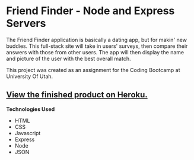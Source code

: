 # Friend Finder - Node and Express Servers

The Friend Finder application is basically a dating app, but for makin' new buddies. This full-stack site will take in users' surveys, then compare their answers with those from other users. The app will then display the name and picture of the user with the best overall match.

This project was created as an assignment for the Coding Bootcamp at University Of Utah.

[View the finished product on Heroku.](https://brainchomper-friend-finder.herokuapp.com/)
---
**Technologies Used**
* HTML
* CSS
* Javascript
* Express
* Node
* JSON
